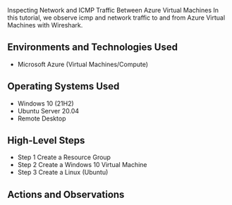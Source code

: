 <p align="center">

</p>

Inspecting Network and ICMP Traffic Between Azure Virtual Machines</h1>
In this tutorial, we observe icmp and network traffic to and from Azure Virtual Machines with Wireshark. <br />




<h2>Environments and Technologies Used</h2>

- Microsoft Azure (Virtual Machines/Compute)

<h2>Operating Systems Used </h2>

- Windows 10 (21H2)
- Ubuntu Server 20.04
- Remote Desktop
<h2>High-Level Steps</h2>

- Step 1 Create a Resource Group
- Step 2 Create a Windows 10 Virtual Machine
- Step 3 Create a Linux (Ubuntu)


<h2>Actions and Observations</h2>









